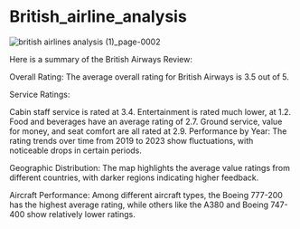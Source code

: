 # British_airline_analysis
![british airlines analysis (1)_page-0002](https://github.com/user-attachments/assets/156a72c1-7b1c-494d-95a0-349335602189)

Here is a summary of the British Airways Review:

Overall Rating: The average overall rating for British Airways is 3.5 out of 5.

Service Ratings:

Cabin staff service is rated at 3.4.
Entertainment is rated much lower, at 1.2.
Food and beverages have an average rating of 2.7.
Ground service, value for money, and seat comfort are all rated at 2.9.
Performance by Year: The rating trends over time from 2019 to 2023 show fluctuations, with noticeable drops in certain periods.

Geographic Distribution: The map highlights the average value ratings from different countries, with darker regions indicating higher feedback.

Aircraft Performance: Among different aircraft types, the Boeing 777-200 has the highest average rating, while others like the A380 and Boeing 747-400 show relatively lower ratings.
